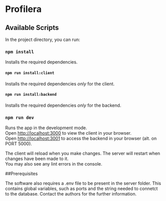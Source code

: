 # Profilera

## Available Scripts

In the project directory, you can run:

### `npm install`

Installs the required dependencies.

#### `npm run install:client`

Installs the required dependencies *only* for the client.

#### `npm run install:backend`

Installs the required dependencies *only* for the backend.

### `npm run dev`

Runs the app in the development mode.\
Open [http://localhost:3000](http://localhost:3000) to view the client in your browser.\
Open [http://localhost:3001](http://localhost:3001) to access the backend in your browser (alt. on PORT 5000).

The client will reload when you make changes. The server will restart when changes have been made to it.\
You may also see any lint errors in the console.

##Prerequisites

The software also requires a .env file to be present in the server folder. This contains global variables, such as ports and the string needed to connetct to the database. Contact the authors for the further information.
